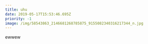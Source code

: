 ```yaml
---
title: uhu
date: 2019-05-17T15:53:46.695Z
priority: -1
image: /img/58543863_2146681268785875_9155082340316217344_n.jpg
---
```

ewwew

